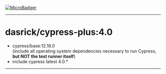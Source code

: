 [![MicroBadger][microbadger-image]][microbadger-url]
***

# dasrick/cypress-plus:4.0

* cypress/base:12.16.0 <br>(include all operating system dependencies necessary to run Cypress, **but NOT the test runner itself**)
* include cypress latest 4.0.*

***

[microbadger-image]: https://images.microbadger.com/badges/image/dasrick/cypress-plus:4.0.svg
[microbadger-url]: https://microbadger.com/images/dasrick/cypress-plus:4.0
